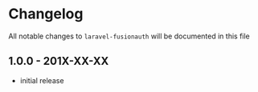 # Changelog

All notable changes to `laravel-fusionauth` will be documented in this file

## 1.0.0 - 201X-XX-XX

- initial release
